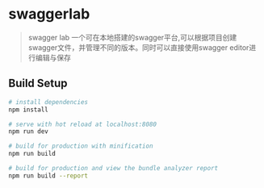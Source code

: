 # swaggerlab

> swagger lab
一个可在本地搭建的swagger平台,可以根据项目创建swagger文件，并管理不同的版本。同时可以直接使用swagger editor进行编辑与保存

## Build Setup

``` bash
# install dependencies
npm install

# serve with hot reload at localhost:8080
npm run dev

# build for production with minification
npm run build

# build for production and view the bundle analyzer report
npm run build --report
```

